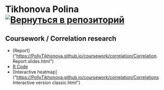# Tikhonova Polina    [![Вернуться в репозиторий](https://pollytikhonova.github.io/coursework/GitHub-Mark-32px.png "Вернуться в репозиторий")](https://github.com/PollyTikhonova/coursework/tree/master/correlation)
## Coursework / Correlation research

* [Report]("https://PollyTikhonova.github.io/coursework/correlation/Correlation. Report.slides.html")
* [R Code](https://PollyTikhonova.github.io/coursework/correlation/Correlations.html)
* [Interactive heatmap]("https://PollyTikhonova.github.io/coursework/correlation/Correlations Interactive version сlassic.html")
